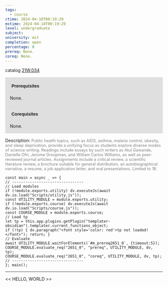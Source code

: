 ```yaml
---
tags:
  - course
ctime: 2024-04-18T00:19:29
mstime: 2024-04-18T00:19:29
level: undergraduate
subject: 
university: mit
completion: open
percentage: 0
prereq: None.
coreq: None.
---
```


catalog [21W.034](http://student.mit.edu/catalog/m21Wa.html#21W.034)

<span style="display: block; padding: 15px; background-color: rgb(100, 100, 100, 0.2);"><font id="m_prereq2651_0" style="display: block; font-family: Arial, sans-serif; font-weight: bold; padding: 5px">Prerequisites</font><br><span id="prereq2651_0">None.</span></span>
<span style="display: block; padding: 15px; background-color: rgb(100, 100, 100, 0.2);"><font id="m_coreq2651_0" style="display: block; font-family: Arial, sans-serif; font-weight: bold; padding: 5px">Corequisites</font><br><span id="coreq2651_0">None.</span></span>

<font style="">Description:</font>
<font style="color: grey; font-size: 0.8rem;">Public health topics, such as AIDS, asthma, malaria control, obesity, and sleep deprivation, provide a unifying focus as students explore diverse modes of science writing. Readings include essays by such writers as Atul Gawande, Danielle Ofri, Jerome Groopman, and William Carlos Williams, as well as peer-reviewed journal articles. Assignments include a critical review, a scientific literature review, a brochure suitable for general distribution, an autobiographical narrative, a resume, a job application letter, and oral presentations. Limited to 18.</font>

```dataviewjs
const main = async _ => {
// --------------------------------
// Load modules
if (!module.exports.utility) dv.executeJs(await dv.io.load("Scripts/utility.js"));
const UTILITY_MODULE = module.exports.utility;
if (!module.exports.course) dv.executeJs(await dv.io.load("Scripts/course.js"));
const COURSE_MODULE = module.exports.course;
// Load tp
let tp = this.app.plugins.getPlugin("templater-obsidian").templater.current_functions_object;
if (!tp) { dv.paragraph("<font style='color: red'>tp not loaded!</font>"); return; }
// Evaluate
await UTILITY_MODULE.waitForElements(`#m_prereq2651_0`, {timeout:5});
COURSE_MODULE.evaluate_req("2651_0", "prereq", UTILITY_MODULE, dv, tp);
COURSE_MODULE.evaluate_req("2651_0", "coreq", UTILITY_MODULE, dv, tp);
// --------------------------------
}; main();
```

---

<< HELLO, WORLD >>
